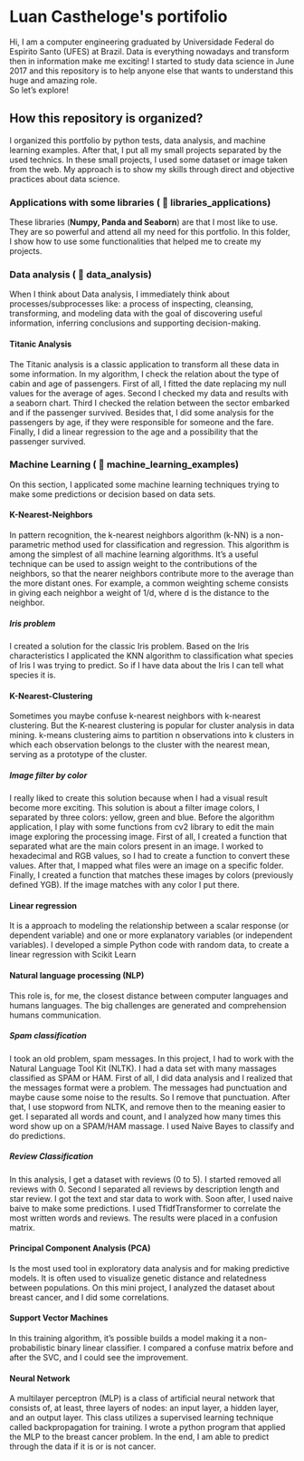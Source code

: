 # Luan Castheloge's portifolio
Hi, I am a computer engineering graduated by Universidade Federal do Espirito Santo (UFES) at Brazil.
Data is everything nowadays and transform then in information make me exciting!
I started to study data science in June 2017 and this repository is to help anyone else that wants to understand this huge and amazing role.  
So let’s explore!

## How this repository is organized?
I organized this portfolio by python tests, data analysis, and machine learning examples. After that, I put all my small projects separated by the used technics. In these small projects, I used some dataset or image taken from the web.
My approach is to show my skills through direct and objective practices about data science.


### Applications with some libraries ( :open_file_folder: libraries_applications)
These libraries (**Numpy, Panda and Seaborn**) are that I most like to use. They are so powerful and attend all my need for this portfolio.
In this folder, I show how to use some functionalities that helped me to create my projects.


### Data analysis ( :open_file_folder: data_analysis)
When I think about Data analysis, I immediately think about processes/subprocesses like: a process of inspecting, cleansing, transforming, and modeling data with the goal of discovering useful information, inferring conclusions and supporting decision-making.

#### Titanic Analysis
The Titanic analysis is a classic application to transform all these data in some information. In my algorithm, I check the relation about the type of cabin and age of passengers.
First of all, I fitted the date replacing my null values for the average of ages. Second I checked my data and results with a seaborn chart. Third I checked the relation between the sector embarked and if the passenger survived. Besides that, I did some analysis for the passengers by age, if they were responsible for someone and the fare.
Finally, I did a linear regression to the age and a possibility that the passenger survived.


### Machine Learning ( :open_file_folder: machine_learning_examples)
On this section, I applicated some machine learning techniques trying to make some predictions or decision based on data sets.

#### K-Nearest-Neighbors
In pattern recognition, the k-nearest neighbors algorithm (k-NN) is a non-parametric method used for classification and regression. This algorithm is among the simplest of all machine learning algorithms. It’s a useful technique can be used to assign weight to the contributions of the neighbors, so that the nearer neighbors contribute more to the average than the more distant ones. For example, a common weighting scheme consists in giving each neighbor a weight of 1/d, where d is the distance to the neighbor.
##### Iris problem
I created a solution for the classic Iris problem. Based on the Iris characteristics I applicated the KNN algorithm to classification what species of Iris I was trying to predict. So if I have data about the Iris I can tell what species it is.

#### K-Nearest-Clustering
Sometimes you maybe confuse k-nearest neighbors with k-nearest clustering. But the K-nearest clustering is popular for cluster analysis in data mining. k-means clustering aims to partition n observations into k clusters in which each observation belongs to the cluster with the nearest mean, serving as a prototype of the cluster.
##### Image filter by color
I really liked to create this solution because when I had a visual result become more exciting. This solution is about a filter image colors, I separated by three colors: yellow, green and blue. Before the algorithm application, I play with some functions from cv2 library to edit the main image exploring the processing image.
First of all, I created a function that separated what are the main colors present in an image. I worked to hexadecimal and RGB values, so I had to create a function to convert these values. After that, I mapped what files were an image on a specific folder. Finally, I created a function that matches these images by colors (previously defined YGB). If the image matches with any color I put there.


#### Linear regression
It is a approach to modeling the relationship between a scalar response (or dependent variable) and one or more explanatory variables (or independent variables).
I developed a simple Python code with random data, to create a linear regression with Scikit Learn 

#### Natural language processing (NLP)
This role is, for me, the closest distance between computer languages and humans languages. The big challenges are generated and comprehension humans communication.
##### Spam classification
I took an old problem, spam messages. In this project, I had to work with the Natural Language Tool Kit (NLTK). I had a data set with many massages classified as SPAM or HAM.
First of all, I did data analysis and I realized that the messages format were a problem. The messages had punctuation and maybe cause some noise to the results. So I remove that punctuation. After that, I use stopword from NLTK, and remove then to the meaning easier to get. I separated all words and count, and I analyzed how many times this word show up on a SPAM/HAM massage. I used Naive Bayes to classify and do predictions.
##### Review Classification
In this analysis, I get a dataset with reviews (0 to 5). I started removed all reviews with 0. Second I separated all reviews by description length and star review. I got the text and star data to work with. Soon after, I used naive baive to make some predictions.
I used TfidfTransformer to correlate the most written words and reviews. The results were placed in a confusion matrix.

#### Principal Component Analysis (PCA)
Is the most used tool in exploratory data analysis and for making predictive models. It is often used to visualize genetic distance and relatedness between populations.
On this mini project, I analyzed the dataset about breast cancer, and I did some correlations.

#### Support Vector Machines
In this training algorithm, it’s possible builds a model making it a non-probabilistic binary linear classifier. I compared a confuse matrix before and after the SVC, and I could see the improvement.

#### Neural Network
A multilayer perceptron (MLP) is a class of artificial neural network that consists of, at least, three layers of nodes: an input layer, a hidden layer, and an output layer. This class utilizes a supervised learning technique called backpropagation for training. 
I wrote a python program that applied the MLP to the breast cancer problem. In the end, I am able to predict through the data if it is or is not cancer.


